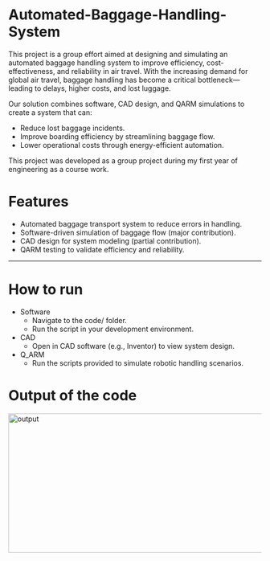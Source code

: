 # Automated-Baggage-Handling-System
This project is a group effort aimed at designing and simulating an automated baggage handling system to improve efficiency, cost-effectiveness, and reliability in air travel. With the increasing demand for global air travel, baggage handling has become a critical bottleneck—leading to delays, higher costs, and lost luggage.

Our solution combines software, CAD design, and QARM simulations to create a system that can:
- Reduce lost baggage incidents.
- Improve boarding efficiency by streamlining baggage flow.
- Lower operational costs through energy-efficient automation.

This project was developed as a group project during my first year of engineering as a course work. 

  # Features
  - Automated baggage transport system to reduce errors in handling.
  - Software-driven simulation of baggage flow (major contribution).
  - CAD design for system modeling (partial contribution).
  - QARM testing to validate efficiency and reliability.

---
# How to run
- Software
  - Navigate to the code/ folder.
  - Run the script in your development environment.
- CAD
  - Open in CAD software (e.g., Inventor) to view system design.
- Q_ARM
  - Run the scripts provided to simulate robotic handling scenarios.

# Output of the code
 <img width="1612" height="277" alt="output" src="https://github.com/user-attachments/assets/bdd43654-c03d-4915-b19d-7015ce174369" />

    
